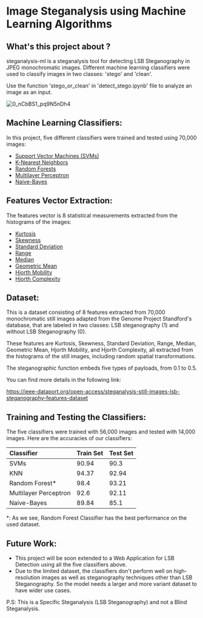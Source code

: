 # Image Steganalysis using Machine Learning Algorithms

What's this project about ?
-----------
steganalysis-ml is a steganalysis tool for detecting LSB Steganography in JPEG monochromatic images. Different machine learning classifiers were used to classify images in two classes: 'stego' and 'clean'.

Use the function 'stego_or_clean' in 'detect_stego.ipynb' file to analyze an image as an input.



![0_nCbBS1_pq9N5nDh4](https://user-images.githubusercontent.com/70814339/144764562-a8652667-46ea-47a8-9ab1-b62173f09707.png)

Machine Learning Classifiers:
-----------
In this project, five different classifiers were trained and tested using 70,000 images:
-   [Support Vector Machines (SVMs)](https://scikit-learn.org/stable/modules/generated/sklearn.svm.SVC.html)
-   [K-Nearest Neighbors](https://scikit-learn.org/stable/modules/generated/sklearn.neighbors.KNeighborsClassifier.html)
-   [Random Forests](https://scikit-learn.org/stable/modules/generated/sklearn.ensemble.RandomForestClassifier.html)
-   [Multilayer Perceptron](https://scikit-learn.org/stable/modules/generated/sklearn.neural_network.MLPClassifier.html)
-   [Naive-Bayes](https://scikit-learn.org/stable/modules/generated/sklearn.naive_bayes.GaussianNB.html)

Features Vector Extraction:
-----------
The features vector is 8 statistical measurements extracted from the histograms of the images:
- [Kurtosis](https://fr.wikipedia.org/wiki/Kurtosis#:~:text=En%20th%C3%A9orie%20des%20probabilit%C3%A9s%20et,la%20distribution%20d'une%20variable)
- [Skewness](https://en.wikipedia.org/wiki/Skewness)
- [Standard Deviation](https://en.wikipedia.org/wiki/Standard_deviation)
- [Range](https://en.wikipedia.org/wiki/Range_(statistics))
- [Median](https://en.wikipedia.org/wiki/Median)
- [Geometric Mean](https://en.wikipedia.org/wiki/Geometric_mean)
- [Hjorth Mobility](https://en.wikipedia.org/wiki/Hjorth_parameters#Hjorth_Mobility)
- [Hjorth Complexity](https://en.wikipedia.org/wiki/Hjorth_parameters#Hjorth_Complexity)

Dataset:
-----------
This is a dataset consisting of 8 features extracted from 70,000 monochromatic still images adapted from the Genome Project Standford's database, that are labeled in two classes: LSB steganography (1) and without LSB Steganography (0).

These features are Kurtosis, Skewness, Standard Deviation, Range, Median, Geometric Mean, Hjorth Mobility, and Hjorth Complexity, all extracted from the histograms of the still images, including random spatial transformations.

The steganographic function embeds five types of payloads, from 0.1 to 0.5.

You can find more details in the following link:

https://ieee-dataport.org/open-access/steganalysis-still-images-lsb-steganography-features-dataset

Training and Testing the Classifiers:
-----------
The five classifiers were trained with 56,000 images and tested with 14,000 images. Here are the accuracies of our classifiers:

Classifier     |   Train Set                  |   Test Set
:-      |   :-                      |    :-
SVMs       |   90.94           |   90.3
KNN       |   94.37         |   92.94
Random Forest*       |   98.4                 |   93.21
Multilayer Perceptron       |   92.6                  |   92.11
Naive-Bayes      |   89.84                   |   85.1

*: As we see, Random Forest Classifier has the best performance on the used dataset.

Future Work:
-----------
- This project will be soon extended to a Web Application for LSB Detection using all the five classifiers above.
- Due to the limited dataset, the classifiers don't perform well on high-resolution images as well as steganography techniques other than LSB Steganography. So the model needs a larger and more variant dataset to have wider use cases.

P.S:
  This is a Specific Steganalysis (LSB Steganography) and not a Blind Steganalysis.

